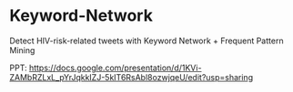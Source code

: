 # Keyword-Network
Detect HIV-risk-related tweets with Keyword Network + Frequent Pattern Mining

PPT: https://docs.google.com/presentation/d/1KVi-ZAMbRZLxL_pYrJqkkIZJ-5kIT6RsAbl8ozwjqeU/edit?usp=sharing
